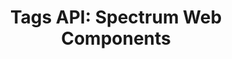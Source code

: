 ---
layout: api.njk
title: 'Tags API: Spectrum Web Components'
displayName: Tags
componentName: tags
componentHeading: sp-tags
tags:
  - component-api
---